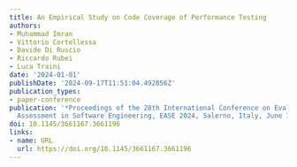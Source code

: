 ```yaml
---
title: An Empirical Study on Code Coverage of Performance Testing
authors:
- Muhammad Imran
- Vittorio Cortellessa
- Davide Di Ruscio
- Riccardo Rubei
- Luca Traini
date: '2024-01-01'
publishDate: '2024-09-17T11:51:04.492856Z'
publication_types:
- paper-conference
publication: '*Proceedings of the 28th International Conference on Evaluation and
  Assessment in Software Engineering, EASE 2024, Salerno, Italy, June 18-21, 2024*'
doi: 10.1145/3661167.3661196
links:
- name: URL
  url: https://doi.org/10.1145/3661167.3661196
---
```

